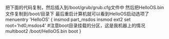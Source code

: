 把下面的代码复制，然后插入到/boot/grub/grub.cfg文件中
然后把HelloOS.bin文件复制到/boot/目录下
最后重启计算机就可以看到HelloOS启动选项了
menuentry 'HelloOS' { insmod part_msdos insmod ext2 set root='hd0,msdos4' #注意boot目录挂载的分区，这是我机器上的情况 multiboot2 /boot/HelloOS.bin boot }
